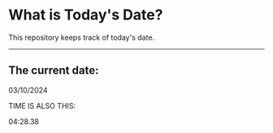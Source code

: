 # What is Today's Date?
This repository keeps track of today's date.
* * *
 
## The current date:  
 03/10/2024 
  
  
 TIME IS ALSO THIS: 
  
 04:28.38 
  
  
